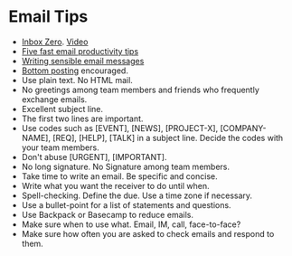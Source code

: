 # Email Tips

* [Inbox Zero](http://www.43folders.com/izero). [Video](http://video.google.com/videoplay?docid=973149761529535925)
* [Five fast email productivity tips](http://www.43folders.com/2005/02/15/five-fast-email-productivity-tips)
* [Writing sensible email messages](http://www.43folders.com/2005/09/19/writing-sensible-email-messages)
* [Bottom posting](http://en.wikipedia.org/wiki/Posting_style#Bottom-posting) encouraged.
* Use plain text. No HTML mail.
* No greetings among team members and friends who frequently exchange emails.
* Excellent subject line.
* The first two lines are important.
* Use codes such as [EVENT], [NEWS], [PROJECT-X], [COMPANY-NAME], [REQ], [HELP], [TALK] in a subject line. Decide the codes with your team members.
* Don't abuse [URGENT], [IMPORTANT].
* No long signature. No Signature among team members.
* Take time to write an email. Be specific and concise.
* Write what you want the receiver to do until when.
* Spell-checking. Define the due. Use a time zone if necessary.
* Use a bullet-point for a list of statements and questions.
* Use Backpack or Basecamp to reduce emails.
* Make sure when to use what. Email, IM, call, face-to-face?
* Make sure how often you are asked to check emails and respond to them.

